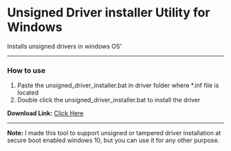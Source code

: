 # Unsigned Driver installer Utility for Windows
 Installs unsigned drivers in windows OS'

------------

### How to use
1. Paste the unsigned_driver_installer.bat in driver folder where *.inf file is located
2. Double click the unsigned_driver_installer.bat to install the driver
  
**Download Link:** [Click Here](https://github.com/fawazahmed0/windows-unsigned-driver-installer/releases/latest/download/unsigned_driver_installer.bat "Click Here")

------------

**Note:** I made this tool to support unsigned or tampered driver installation at secure boot enabled windows 10, but you can use it for any other purpose.

